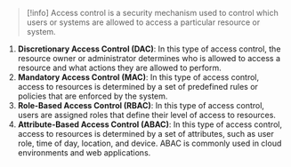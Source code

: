 > [!info]
> Access control is a security mechanism used to control which users or systems are allowed to access a particular resource or system.

1. **Discretionary Access Control (DAC)**: In this type of access control, the resource owner or administrator determines who is allowed to access a resource and what actions they are allowed to perform.
2. **Mandatory Access Control (MAC)**: In this type of access control, access to resources is determined by a set of predefined rules or policies that are enforced by the system.
3. **Role-Based Access Control (RBAC)**: In this type of access control, users are assigned roles that define their level of access to resources.
4. **Attribute-Based Access Control (ABAC)**: In this type of access control, access to resources is determined by a set of attributes, such as user role, time of day, location, and device. ABAC is commonly used in cloud environments and web applications.